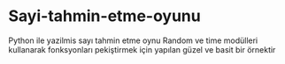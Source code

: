 # Sayi-tahmin-etme-oyunu
Python ile yazilmis sayı tahmin etme oynu
Random ve time modülleri kullanarak fonksyonları pekiştirmek için yapılan güzel ve basit bir örnektir
